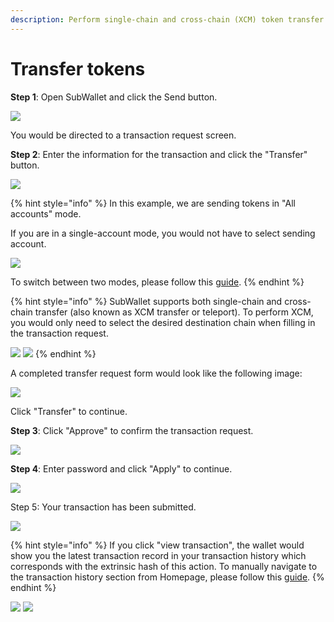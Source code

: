 ```yaml
---
description: Perform single-chain and cross-chain (XCM) token transfer with SubWallet
---
```


# Transfer tokens

**Step 1**: Open SubWallet and click the Send button.

![](<../../.gitbook/assets/image (1167).png>)

You would be directed to a transaction request screen.

**Step 2**: Enter the information for the transaction and click the "Transfer" button.&#x20;

![](<../../.gitbook/assets/image (1451).png>)

{% hint style="info" %}
In this example, we are sending tokens in "All accounts" mode.&#x20;

If you are in a single-account mode, you would not have to select sending account.&#x20;

![](<../../.gitbook/assets/image (1318).png>)

To switch between two modes, please follow this [guide](../account-management/switch-between-accounts-and-change-account-name.md).
{% endhint %}

{% hint style="info" %}
SubWallet supports both single-chain and cross-chain transfer (also known as XCM transfer or teleport). To perform XCM, you would only need to select the desired destination chain when filling in the transaction request.

![](<../../.gitbook/assets/image (1327).png>) ![](<../../.gitbook/assets/image (1498).png>)
{% endhint %}

A completed transfer request form would look like the following image:

![](<../../.gitbook/assets/image (1174).png>)

Click "Transfer" to continue.

**Step 3**: Click "Approve" to confirm the transaction request.

![](<../../.gitbook/assets/image (1333).png>)

**Step 4**: Enter password and click "Apply" to continue.

![](<../../.gitbook/assets/image (1468).png>)

Step 5: Your transaction has been submitted.&#x20;

![](<../../.gitbook/assets/image (1534).png>)

{% hint style="info" %}
If you click "view transaction", the wallet would show you the latest transaction record in your transaction history which corresponds with the extrinsic hash of this action. To manually navigate to the transaction history section from Homepage, please follow this [guide](../view-transaction-history.md).
{% endhint %}



![](<../../.gitbook/assets/image (1019).png>) ![](<../../.gitbook/assets/image (1486).png>)



